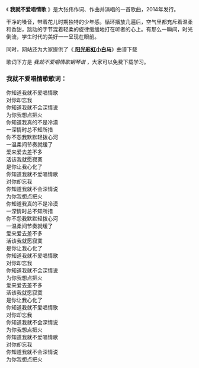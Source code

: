 

《 **我就不爱唱情歌** 》是大张伟作词、作曲并演唱的一首歌曲，2014年发行。

干净的嗓音，带着花儿时期独特的少年感。循环播放几遍后，空气里都充斥着温柔和香甜，跳动的字节混着轻柔的旋律缓缓地打在听者的心上。有那么一瞬间，时光倒流，学生时代的美好一一呈现在眼前。

同时，网站还为大家提供了《[ **阳光彩虹小白马**](Music-13596-阳光彩虹小白马.html "阳光彩虹小白马")》曲谱下载

歌词下方是 _我就不爱唱情歌钢琴谱_ ，大家可以免费下载学习。

### 我就不爱唱情歌歌词：

你知道我就不爱唱情歌  
对你却忘我  
你知道我就不会深情说  
为你我想点把火  
你知道我真的不是冷漠  
一深情时总不知所措  
你不怨我默默轻拨心河  
一温柔间节奏就缓了  
爱来爱去差不多  
活该我就愿寂寞  
是你让我心化了  
你知道我就不爱唱情歌  
对你却忘我  
你知道我就不会深情说  
为你我想点把火  
你知道我真的不是冷漠  
一深情时总不知所措  
你不怨我默默轻拨心河  
一温柔间节奏就缓了  
爱来爱去差不多  
活该我就愿寂寞  
是你让我心化了  
你知道我就不爱唱情歌  
对你却忘我  
你知道我就不会深情说  
为你我想点把火  
爱来爱去差不多  
活该我就愿寂寞  
是你让我心化了  
你知道我就不爱唱情歌  
对你却忘我  
你知道我就不会深情说  
为你我想点把火  
你知道我就不爱唱情歌  
对你却忘我  
你知道我就不会深情说  
为你我想点把火

